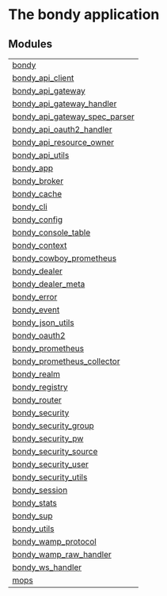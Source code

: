 

# The bondy application #


## Modules ##


<table width="100%" border="0" summary="list of modules">
<tr><td><a href="https://gitlab.com/leapsight/bondy/blob/develop/doc/bondy.md" class="module">bondy</a></td></tr>
<tr><td><a href="https://gitlab.com/leapsight/bondy/blob/develop/doc/bondy_api_client.md" class="module">bondy_api_client</a></td></tr>
<tr><td><a href="https://gitlab.com/leapsight/bondy/blob/develop/doc/bondy_api_gateway.md" class="module">bondy_api_gateway</a></td></tr>
<tr><td><a href="https://gitlab.com/leapsight/bondy/blob/develop/doc/bondy_api_gateway_handler.md" class="module">bondy_api_gateway_handler</a></td></tr>
<tr><td><a href="https://gitlab.com/leapsight/bondy/blob/develop/doc/bondy_api_gateway_spec_parser.md" class="module">bondy_api_gateway_spec_parser</a></td></tr>
<tr><td><a href="https://gitlab.com/leapsight/bondy/blob/develop/doc/bondy_api_oauth2_handler.md" class="module">bondy_api_oauth2_handler</a></td></tr>
<tr><td><a href="https://gitlab.com/leapsight/bondy/blob/develop/doc/bondy_api_resource_owner.md" class="module">bondy_api_resource_owner</a></td></tr>
<tr><td><a href="https://gitlab.com/leapsight/bondy/blob/develop/doc/bondy_api_utils.md" class="module">bondy_api_utils</a></td></tr>
<tr><td><a href="https://gitlab.com/leapsight/bondy/blob/develop/doc/bondy_app.md" class="module">bondy_app</a></td></tr>
<tr><td><a href="https://gitlab.com/leapsight/bondy/blob/develop/doc/bondy_broker.md" class="module">bondy_broker</a></td></tr>
<tr><td><a href="https://gitlab.com/leapsight/bondy/blob/develop/doc/bondy_cache.md" class="module">bondy_cache</a></td></tr>
<tr><td><a href="https://gitlab.com/leapsight/bondy/blob/develop/doc/bondy_cli.md" class="module">bondy_cli</a></td></tr>
<tr><td><a href="https://gitlab.com/leapsight/bondy/blob/develop/doc/bondy_config.md" class="module">bondy_config</a></td></tr>
<tr><td><a href="https://gitlab.com/leapsight/bondy/blob/develop/doc/bondy_console_table.md" class="module">bondy_console_table</a></td></tr>
<tr><td><a href="https://gitlab.com/leapsight/bondy/blob/develop/doc/bondy_context.md" class="module">bondy_context</a></td></tr>
<tr><td><a href="https://gitlab.com/leapsight/bondy/blob/develop/doc/bondy_cowboy_prometheus.md" class="module">bondy_cowboy_prometheus</a></td></tr>
<tr><td><a href="https://gitlab.com/leapsight/bondy/blob/develop/doc/bondy_dealer.md" class="module">bondy_dealer</a></td></tr>
<tr><td><a href="https://gitlab.com/leapsight/bondy/blob/develop/doc/bondy_dealer_meta.md" class="module">bondy_dealer_meta</a></td></tr>
<tr><td><a href="https://gitlab.com/leapsight/bondy/blob/develop/doc/bondy_error.md" class="module">bondy_error</a></td></tr>
<tr><td><a href="https://gitlab.com/leapsight/bondy/blob/develop/doc/bondy_event.md" class="module">bondy_event</a></td></tr>
<tr><td><a href="https://gitlab.com/leapsight/bondy/blob/develop/doc/bondy_json_utils.md" class="module">bondy_json_utils</a></td></tr>
<tr><td><a href="https://gitlab.com/leapsight/bondy/blob/develop/doc/bondy_oauth2.md" class="module">bondy_oauth2</a></td></tr>
<tr><td><a href="https://gitlab.com/leapsight/bondy/blob/develop/doc/bondy_prometheus.md" class="module">bondy_prometheus</a></td></tr>
<tr><td><a href="https://gitlab.com/leapsight/bondy/blob/develop/doc/bondy_prometheus_collector.md" class="module">bondy_prometheus_collector</a></td></tr>
<tr><td><a href="https://gitlab.com/leapsight/bondy/blob/develop/doc/bondy_realm.md" class="module">bondy_realm</a></td></tr>
<tr><td><a href="https://gitlab.com/leapsight/bondy/blob/develop/doc/bondy_registry.md" class="module">bondy_registry</a></td></tr>
<tr><td><a href="https://gitlab.com/leapsight/bondy/blob/develop/doc/bondy_router.md" class="module">bondy_router</a></td></tr>
<tr><td><a href="https://gitlab.com/leapsight/bondy/blob/develop/doc/bondy_security.md" class="module">bondy_security</a></td></tr>
<tr><td><a href="https://gitlab.com/leapsight/bondy/blob/develop/doc/bondy_security_group.md" class="module">bondy_security_group</a></td></tr>
<tr><td><a href="https://gitlab.com/leapsight/bondy/blob/develop/doc/bondy_security_pw.md" class="module">bondy_security_pw</a></td></tr>
<tr><td><a href="https://gitlab.com/leapsight/bondy/blob/develop/doc/bondy_security_source.md" class="module">bondy_security_source</a></td></tr>
<tr><td><a href="https://gitlab.com/leapsight/bondy/blob/develop/doc/bondy_security_user.md" class="module">bondy_security_user</a></td></tr>
<tr><td><a href="https://gitlab.com/leapsight/bondy/blob/develop/doc/bondy_security_utils.md" class="module">bondy_security_utils</a></td></tr>
<tr><td><a href="https://gitlab.com/leapsight/bondy/blob/develop/doc/bondy_session.md" class="module">bondy_session</a></td></tr>
<tr><td><a href="https://gitlab.com/leapsight/bondy/blob/develop/doc/bondy_stats.md" class="module">bondy_stats</a></td></tr>
<tr><td><a href="https://gitlab.com/leapsight/bondy/blob/develop/doc/bondy_sup.md" class="module">bondy_sup</a></td></tr>
<tr><td><a href="https://gitlab.com/leapsight/bondy/blob/develop/doc/bondy_utils.md" class="module">bondy_utils</a></td></tr>
<tr><td><a href="https://gitlab.com/leapsight/bondy/blob/develop/doc/bondy_wamp_protocol.md" class="module">bondy_wamp_protocol</a></td></tr>
<tr><td><a href="https://gitlab.com/leapsight/bondy/blob/develop/doc/bondy_wamp_raw_handler.md" class="module">bondy_wamp_raw_handler</a></td></tr>
<tr><td><a href="https://gitlab.com/leapsight/bondy/blob/develop/doc/bondy_ws_handler.md" class="module">bondy_ws_handler</a></td></tr>
<tr><td><a href="https://gitlab.com/leapsight/bondy/blob/develop/doc/mops.md" class="module">mops</a></td></tr></table>

